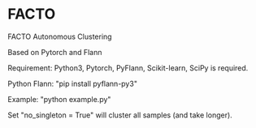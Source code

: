 # FACTO
FACTO Autonomous Clustering

Based on Pytorch and Flann

Requirement: Python3, Pytorch, PyFlann, Scikit-learn, SciPy is required.

Python Flann: "pip install pyflann-py3"

Example: "python example.py" 

Set "no_singleton = True" will cluster all samples (and take longer).
